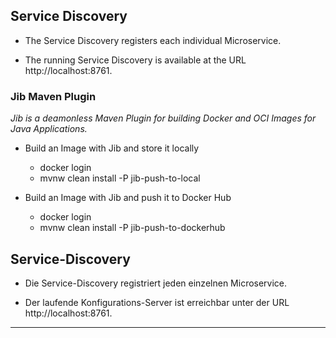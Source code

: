 ## Service Discovery

* The Service Discovery registers each individual Microservice.

* The running Service Discovery is available at the URL http://localhost:8761.

### Jib Maven Plugin

*Jib is a deamonless Maven Plugin for building Docker and OCI Images for Java Applications.*

* Build an Image with Jib and store it locally
    * docker login
    * mvnw clean install -P jib-push-to-local

* Build an Image with Jib and push it to Docker Hub
    * docker login
    * mvnw clean install -P jib-push-to-dockerhub

## Service-Discovery

* Die Service-Discovery registriert jeden einzelnen Microservice.

* Der laufende Konfigurations-Server ist erreichbar unter der URL http://localhost:8761.
___
